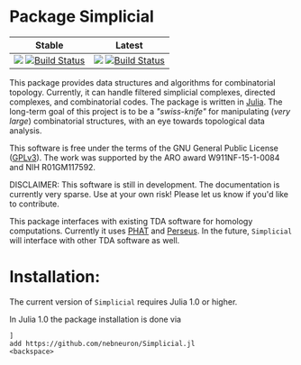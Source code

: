 # Package Simplicial

| **Stable** | **Latest** |
|:----------:|:----------:|
| [![](https://img.shields.io/badge/docs-stable-blue.svg)](https://nebneuron.github.io/Simplicial.jl/stable) [![Build Status](https://travis-ci.org/nebneuron/Simplicial.jl.svg?branch=master)](https://travis-ci.org/nebneuron/Simplicial.jl) | [![](https://img.shields.io/badge/docs-latest-blue.svg)](https://nebneuron.github.io/Simplicial.jl/latest) [![Build Status](https://travis-ci.org/nebneuron/Simplicial.jl.svg?branch=v0.1)](https://travis-ci.org/nebneuron/Simplicial.jl)

This package provides data structures and algorithms for combinatorial topology. Currently, it can handle filtered simplicial complexes, directed complexes, and combinatorial codes. The package is written in [Julia](http://julialang.org).  The long-term goal of this project is to be a *"swiss-knife"*  for manipulating (*very* *large*) combinatorial structures, with an eye towards topological data analysis.

This software is free under the terms of the GNU General Public License ([GPLv3](http://www.gnu.org/licenses/gpl.html)).
The work was supported by the ARO award W911NF-15-1-0084 and NIH R01GM117592.

DISCLAIMER: This software is still in development. The documentation is currently very sparse. Use at your own risk! Please let us know if you'd like to contribute.  


This package interfaces with existing TDA software for homology computations. Currently it uses [PHAT](https://github.com/blazs/phat) and [Perseus](http://people.maths.ox.ac.uk/nanda/perseus/index.html).  In the future, `Simplicial` will interface with other TDA software as well.


# Installation:

 The current version of `Simplicial` requires Julia 1.0 or higher. 
 

In Julia 1.0 the package installation is done via
```
]
add https://github.com/nebneuron/Simplicial.jl
<backspace> 
```


